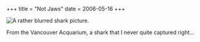 +++
title = "Not Jaws"
date = 2006-05-16
+++

![A rather blurred shark picture.](http://www.aphoenix.ca/photoblog/photos/NotJaws.jpg)

From the Vancouver Acquarium, a shark that I never quite captured right...
